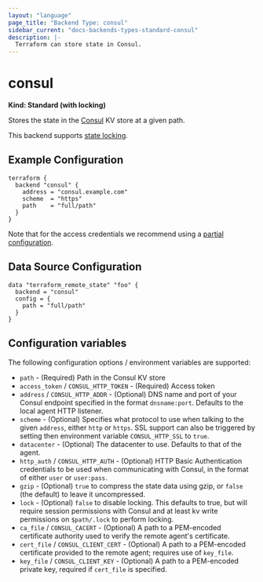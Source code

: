 ```yaml
---
layout: "language"
page_title: "Backend Type: consul"
sidebar_current: "docs-backends-types-standard-consul"
description: |-
  Terraform can store state in Consul.
---
```


# consul

**Kind: Standard (with locking)**

Stores the state in the [Consul](https://www.consul.io/) KV store at a given path.

This backend supports [state locking](/docs/language/state/locking.html).

## Example Configuration

```hcl
terraform {
  backend "consul" {
    address = "consul.example.com"
    scheme  = "https"
    path    = "full/path"
  }
}
```

Note that for the access credentials we recommend using a
[partial configuration](/docs/language/settings/backends/configuration.html#partial-configuration).

## Data Source Configuration

```hcl
data "terraform_remote_state" "foo" {
  backend = "consul"
  config = {
    path = "full/path"
  }
}
```

## Configuration variables

The following configuration options / environment variables are supported:

- `path` - (Required) Path in the Consul KV store
- `access_token` / `CONSUL_HTTP_TOKEN` - (Required) Access token
- `address` / `CONSUL_HTTP_ADDR` - (Optional) DNS name and port of your Consul endpoint specified in the
  format `dnsname:port`. Defaults to the local agent HTTP listener.
- `scheme` - (Optional) Specifies what protocol to use when talking to the given
  `address`, either `http` or `https`. SSL support can also be triggered
  by setting then environment variable `CONSUL_HTTP_SSL` to `true`.
- `datacenter` - (Optional) The datacenter to use. Defaults to that of the agent.
- `http_auth` / `CONSUL_HTTP_AUTH` - (Optional) HTTP Basic Authentication credentials to be used when
  communicating with Consul, in the format of either `user` or `user:pass`.
- `gzip` - (Optional) `true` to compress the state data using gzip, or `false` (the default) to leave it uncompressed.
- `lock` - (Optional) `false` to disable locking. This defaults to true, but will require session permissions with Consul and at least kv write permissions on `$path/.lock` to perform locking.
- `ca_file` / `CONSUL_CACERT` - (Optional) A path to a PEM-encoded certificate authority used to verify the remote agent's certificate.
- `cert_file` / `CONSUL_CLIENT_CERT` - (Optional) A path to a PEM-encoded certificate provided to the remote agent; requires use of `key_file`.
- `key_file` / `CONSUL_CLIENT_KEY` - (Optional) A path to a PEM-encoded private key, required if `cert_file` is specified.

